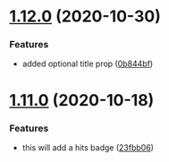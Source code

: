 # [1.12.0](https://github.com/dbartholomae/jsx-readme/compare/v1.11.0...v1.12.0) (2020-10-30)


### Features

* added optional title prop ([0b844bf](https://github.com/dbartholomae/jsx-readme/commit/0b844bf3c77c0f9226a168d1c75afd2dbf22dcba))

# [1.11.0](https://github.com/dbartholomae/jsx-readme/compare/v1.10.0...v1.11.0) (2020-10-18)


### Features

* this will add a hits badge ([23fbb06](https://github.com/dbartholomae/jsx-readme/commit/23fbb0651d0dccf9dcaeb092ce5f234670b15ebb))
